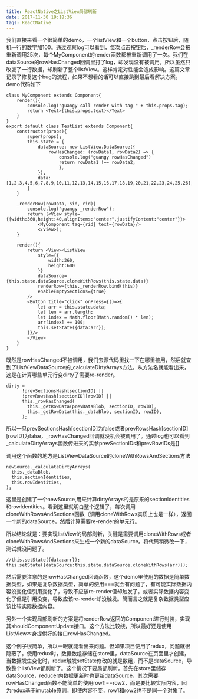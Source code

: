 ```yaml
---
title: ReactNative之ListView局部刷新
date: 2017-11-30 19:18:36
tags: ReactNative
---
```


我们直接来看一个很简单的demo，一个listView和一个button，点击按钮后，随机一行的数字加100。通过观察log可以看到，每次点击按钮后，_renderRow会被重新调用25次，每个MyComponent的render函数都被重新调用了一次。我们在dataSource的rowHasChanged回调里打了log，却发现没有被调用。所以虽然只改变了一行数据，却刷新了整个listView。这样肯定对性能会造成影响。这篇文章记录了修复这个bug的流程，如果不想看的话可以直接跳到最后看解决方案。demo代码如下

	class MyComponent extends Component{
    	render(){
        	console.log("guangy call render with tag " + this.props.tag);
        	return <Text>{this.props.text}</Text>
    	}
	}
	export default class TestList extends Component{
    	constructor(props){
        	super(props);
        	this.state = {
            	dataSource: new ListView.DataSource({
                	rowHasChanged: (rowData1, rowData2) => {
                    	console.log("guangy rowHasChanged")
                    	return rowData1 !== rowData2;
                		},
            	}),
            	data:[1,2,3,4,5,6,7,8,9,10,11,12,13,14,15,16,17,18,19,20,21,22,23,24,25,26],
        	}
    	}

    	_renderRow(rowData, sid, rid){
        	console.log("guangy _renderRow");
        	return (<View style={{width:360,height:40,alignItems:"center",justifyContent:"center"}}>
            	<MyComponent tag={rid} text={rowData}/>
        		</View>);
    	}

	    render(){
        	return <View><ListView
            	style={{
                	width:360,
                	height:600
            	}}
            	dataSource={this.state.dataSource.cloneWithRows(this.state.data)}
            	renderRow={this._renderRow.bind(this)}
            	enableEmptySections={true}
        	/>
        	<Button title="click" onPress={()=>{
            	let arr = this.state.data;
            	let len = arr.length;
            	let index = Math.floor(Math.random() * len);
            	arr[index] += 100;
            	this.setState({data:arr});
        	}}/>
        	</View>
    	}
	}

既然是rowHasChanged不被调用，我们去源代码里找一下在哪里被用，然后就查到了ListViewDataSource的_calculateDirtyArrays方法，从方法名就能看出来，这是在计算哪些单元行变dirty了需要re-render。

	dirty =
          !prevSectionsHash[sectionID] ||
          !prevRowsHash[sectionID][rowID] ||
          this._rowHasChanged(
            this._getRowData(prevDataBlob, sectionID, rowID),
            this._getRowData(this._dataBlob, sectionID, rowID),
          );
所以一旦prevSectionsHash\[sectionID\]为false或者prevRowsHash\[sectionID\]\[rowID\]为false，_rowHasChanged回调就没机会被调用了。通过log也可以看到_calculateDirtyArrays函数传进来的实参prevSectionIDs和prevRowIDs是[]

调用这个函数的地方是ListViewDataSource的cloneWithRowsAndSections方法

	newSource._calculateDirtyArrays(
      this._dataBlob,
      this.sectionIdentities,
      this.rowIdentities,
    );
这里是创建了一个newSource,用来计算dirtyArrays的是原来的sectionIdentities和rowIdentities。看到这里就明白整个逻辑了，每次调用cloneWithRowsAndSections函数（调用cloneWithRows实质上也是一样），返回一个新的dataSource，然后计算需要re-render的单元行。

所以结论就是：要实现listView的局部刷新，关键是需要调用cloneWithRows或者cloneWithRowsAndSections来生成一个新的dataSource。将代码稍微改一下，测试就没问题了。

	//this.setState({data:arr});
	this.setState({dataSource:this.state.dataSource.cloneWithRows(arr)});
然后需要注意的是rowHasChanged回调函数，这个demo里使用的数据是简单数据类型，如果是复杂数据类型，简单的使用===就会有问题了，有可能实际数据内容没变化但引用变化了，导致不应该re-render但却触发了。或者实际数据内容变化了但是引用没变，导致应该re-render却没触发。简而言之就是复杂数据类型应该比较实际数据内容。


另外一个实现局部刷新的方案是将renderRow返回的Component进行封装，实现其shouldComponentUpdate接口。这个方法比较绕，所以最好还是使用ListView本身提供好的接口rowHasChanged。

这个例子很简单，所以一眼就能看出来问题。但如果项目使用了redux，问题就很隐蔽了。使用redux时，数据数组存储在store里，dataSource在页面里才创建，当数据发生变化时，redux触发setState修改的就是数组，而不是dataSource，导致整个listView都刷新了。这个情况下要局部刷新，首先在store里储存dataSource，reducer内数据更新时也更新dataSource，其次需要rowHasChanged函数不能简单的使用row1!==row2，而是要比较实际内容，因为redux基于imutable原则，即使内容不变，row1和row2也不是同一个对象了。